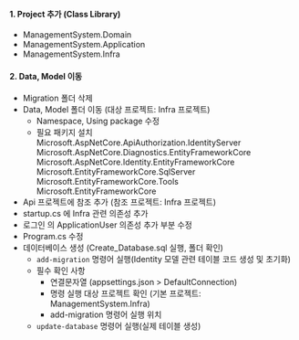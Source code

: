 #### 1. Project 추가 (Class Library)
- ManagementSystem.Domain
- ManagementSystem.Application
- ManagementSystem.Infra

#### 2. Data, Model 이동
- Migration 폴더 삭제
- Data, Model 폴더 이동
(대상 프로젝트: Infra 프로젝트)
	- Namespace, Using package 수정
	- 필요 패키지 설치
		Microsoft.AspNetCore.ApiAuthorization.IdentityServer
		Microsoft.AspNetCore.Diagnostics.EntityFrameworkCore
		Microsoft.AspNetCore.Identity.EntityFrameworkCore
		Microsoft.EntityFrameworkCore.SqlServer
		Microsoft.EntityFrameworkCore.Tools
		Microsoft.EntityFrameworkCore
- Api 프로젝트에 참조 추가
(참조 프로젝트: Infra 프로젝트)
- startup.cs 에 Infra 관련 의존성 추가
- 로그인 의 ApplicationUser 의존성 추가 부분 수정
- Program.cs 수정
- 데이터베이스 생성
(Create_Database.sql 실행, 폴더 확인)
	- `add-migration` 명령어 실행(Identity 모델 관련 테이블 코드 생성 및 초기화)
	- 필수 확인 사항
		- 연결문자열
		(appsettings.json > DefaultConnection)
		- 명령 실행 대상 프로젝트 확인 (기본 프로젝트: ManagementSystem.Infra)
		- add-migration 명령어 실행 위치
	- `update-database` 명령어 실행(실제 테이블 생성)